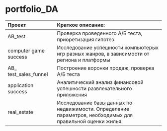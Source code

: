# portfolio_DA
|Проект|Краткое описание:|
|:--|:--|
|AB_test |Проверка проведенного А/Б теста, приоретизация гипотез|
|computer game success|Исследование успешности компьютерых игр разных жанров, в зависимости от региона и платформы|
|AB_ test_sales_funnel|Построение воронки продаж, проверка А/Б теста |
|application success|Аналитический анализ финансовой успешности развлекательного приложения|
|real_estate | Исследование базы данных по недвижимости. Определение параметров, необходимых для правильной оценки жилья. |
